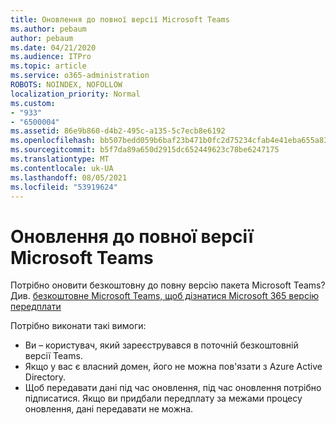 ```yaml
---
title: Оновлення до повної версії Microsoft Teams
ms.author: pebaum
author: pebaum
ms.date: 04/21/2020
ms.audience: ITPro
ms.topic: article
ms.service: o365-administration
ROBOTS: NOINDEX, NOFOLLOW
localization_priority: Normal
ms.custom:
- "933"
- "6500004"
ms.assetid: 86e9b860-d4b2-495c-a135-5c7ecb8e6192
ms.openlocfilehash: bb507bedd059b6baf23b471b0fc2d75234cfab4e41eba655a83a645c65669680
ms.sourcegitcommit: b5f7da89a650d2915dc652449623c78be6247175
ms.translationtype: MT
ms.contentlocale: uk-UA
ms.lasthandoff: 08/05/2021
ms.locfileid: "53919624"
---
```

# <a name="upgrade-to-the-full-version-of-microsoft-teams"></a>Оновлення до повної версії Microsoft Teams

Потрібно оновити безкоштовну до повну версію пакета Microsoft Teams? Див. [безкоштовне Microsoft Teams, щоб дізнатися Microsoft 365 версію передплати](https://docs.microsoft.com/microsoftteams/upgrade-freemium)

Потрібно виконати такі вимоги:

- Ви – користувач, який зареєструвався в поточній безкоштовній версії Teams.
- Якщо у вас є власний домен, його не можна пов'язати з Azure Active Directory.
- Щоб передавати дані під час оновлення, під час оновлення потрібно підписатися. Якщо ви придбали передплату за межами процесу оновлення, дані передавати не можна.
